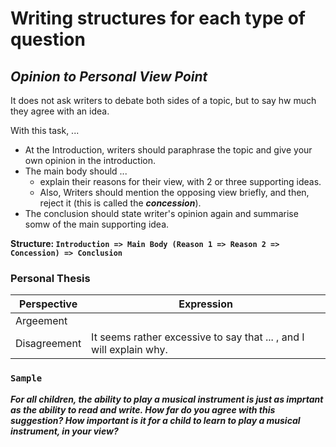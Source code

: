 
# Writing structures for each type of question
## _Opinion to Personal View Point_

It does not ask writers to debate both sides of a topic, but to say hw much they agree with an idea. 

With this task, ...
* At the Introduction, writers should paraphrase the topic and give your own opinion in the introduction.
* The main body should ...
  * explain their reasons for their view, with 2 or three supporting ideas.
  * Also, Writers should mention the opposing view briefly, and then, reject it (this is called the ___concession___).
* The conclusion should state writer's opinion again and summarise somw of the main supporting idea.

__Structure: `Introduction => Main Body (Reason 1 => Reason 2 => Concession) => Conclusion`__


### Personal Thesis
| Perspective | Expression | 
| ----------- | ---------- | 
| Argeement    | |
| Disagreement | It seems rather excessive to say that ... , and I will explain why. |

### `Sample`
___For all children, the ability to play a musical instrument is just as imprtant as the ability to read and write. How far do you agree with this suggestion? How important is it for a child to learn to play a musical instrument, in your view?___

